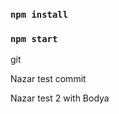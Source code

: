 ### `npm install`

### `npm start`

<!-- push develop branch -->

<!-- push test branch -->
git 

Nazar test commit

Nazar test 2 with Bodya
